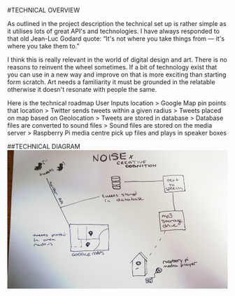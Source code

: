 #TECHNICAL OVERVIEW

As outlined in the project description the technical set up is rather simple as it utilises lots of great API's and technologies. I have always responded to that old Jean-Luc Godard quote: “It's not where you take things from — it's where you take them to.”

I think this is really relevant in the world of digital design and art. There is no reasons to reinvent the wheel sometimes. If a bit of technology exist that you can use in a new way and improve on that is more exciting than starting form scratch. Art needs a familiarity it must be grounded in the relatable otherwise it doesn't resonate with people the same.


Here is the technical roadmap 
User Inputs location > Google Map pin points that location > Twitter sends tweets within a given radius >
Tweets placed on map based on Geolocation > Tweets are stored in database > Database files are converted to sound files > Sound files are stored on the media server > Raspberry Pi media centre pick up files and plays in speaker boxes 


##TECHNICAL DIAGRAM
![TECHNICAL DIAGRAM](project_images/technical-diagram.jpg?raw=true "TECHNICAL DIAGRAM")
